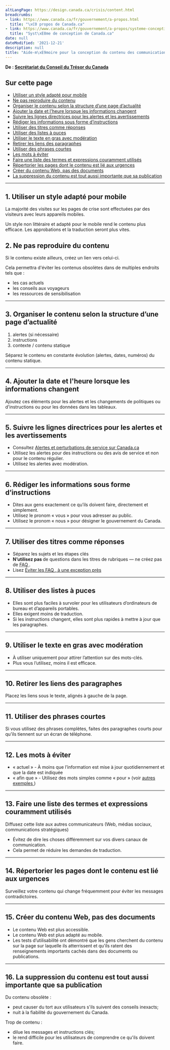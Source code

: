 ```yaml
---
altLangPage: https://design.canada.ca/crisis/content.html
breadcrumbs:
- link: https://www.canada.ca/fr/gouvernement/a-propos.html
  title: "\xC0 propos de Canada.ca"
- link: https://www.canada.ca/fr/gouvernement/a-propos/systeme-conception.html
  title: "Syst\xE8me de conception de Canada.ca"
date: null
dateModified: '2021-12-21'
description: null
title: "Aide-m\xE9moire pour la conception du contenu des communications de crise"
---
```



<p class="gc-byline">
 <strong>
  De :
  <a href="https://www.canada.ca/fr/secretariat-conseil-tresor.html">
   Secrétariat du Conseil du Trésor du Canada
  </a>
 </strong>
</p>

<section>
 <h2>
  Sur cette page
 </h2>
 <ul>
  <li>
   <a href="#0">
    Utiliser un style adapté pour mobile
   </a>
  </li>
  <li>
   <a href="#1">
    Ne pas reproduire du contenu
   </a>
  </li>
  <li>
   <a href="#2">
    Organiser le contenu selon la structure d’une page d’actualité
   </a>
  </li>
  <li>
   <a href="#3">
    Ajouter la date et l'heure lorsque les informations changent
   </a>
  </li>
  <li>
   <a href="#4">
    Suivre les lignes directrices pour les alertes et les avertissements
   </a>
  </li>
  <li>
   <a href="#5">
    Rédiger les informations sous forme d’instructions
   </a>
  </li>
  <li>
   <a href="#6">
    Utiliser des titres comme réponses
   </a>
  </li>
  <li>
   <a href="#7">
    Utiliser des listes à puces
   </a>
  </li>
  <li>
   <a href="#8">
    Utiliser le texte en gras avec modération
   </a>
  </li>
  <li>
   <a href="#9">
    Retirer les liens des paragraphes
   </a>
  </li>
  <li>
   <a href="#10">
    Utiliser des phrases courtes
   </a>
  </li>
  <li>
   <a href="#11">
    Les mots à éviter
   </a>
  </li>
  <li>
   <a href="#12">
    Faire une liste des termes et expressions couramment utilisés
   </a>
  </li>
  <li>
   <a href="#13">
    Répertorier les pages dont le contenu est lié aux urgences
   </a>
  </li>
  <li>
   <a href="#14">
    Créer du contenu Web, pas des documents
   </a>
  </li>
  <li>
   <a href="#15">
    La suppression du contenu est tout aussi importante que sa publication
   </a>
  </li>
 </ul>
</section>

<hr/>

<section>
 <h2 id="0">
  1. Utiliser un style adapté pour mobile
 </h2>
 <p>
  La majorité des visites sur les pages de crise sont effectuées par des visiteurs avec leurs appareils mobiles.
 </p>
 <p>
  Un style non littéraire et adapté pour le mobile rend le contenu plus efficace. Les approbations et la traduction seront plus vites.
 </p>
</section>

<section>
 <h2 id="1">
  2. Ne pas reproduire du contenu
 </h2>
 <p>
  Si le contenu existe ailleurs, créez un lien vers celui-ci.
 </p>
 <p>
  Cela permettra d'éviter les contenus obsolètes dans de multiples endroits tels que :
 </p>
 <ul>
  <li>
   les cas actuels
  </li>
  <li>
   les conseils aux voyageurs
  </li>
  <li>
   les ressources de sensibilisation
  </li>
 </ul>
</section>

<hr/>

<section>
 <h2 id="2">
  3. Organiser le contenu selon la structure d’une page d’actualité
 </h2>
 <ol>
  <li>
   alertes (si nécessaire)
  </li>
  <li>
   instructions
  </li>
  <li>
   contexte / contenu statique
  </li>
 </ol>
 <p>
  Séparez le contenu en constante évolution (alertes, dates, numéros) du contenu statique.
 </p>
</section>

<hr/>

<section>
 <h2 id="3">
  4. Ajouter la date et l'heure lorsque les informations changent
 </h2>
 <p>
  Ajoutez ces éléments pour les alertes et les changements de politiques ou d'instructions ou pour les données dans les tableaux.
 </p>
</section>

<hr/>

<section>
 <h2 id="4">
  5. Suivre les lignes directrices pour les alertes et les avertissements
 </h2>
 <ul>
  <li>
   Consultez
   <a href="./alertes.html">
    Alertes et perturbations de service sur Canada.ca
   </a>
  </li>
  <li>
   Utilisez les alertes pour des instructions ou des avis de service et non pour le contenu régulier.
  </li>
  <li>
   Utilisez les alertes avec modération.
  </li>
 </ul>
</section>

<hr/>

<section>
 <h2 id="5">
  6. Rédiger les informations sous forme d’instructions
 </h2>
 <ul>
  <li>
   Dites aux gens exactement ce qu’ils doivent faire, directement et simplement.
  </li>
  <li>
   Utilisez le pronom « vous » pour vous adresser au public.
  </li>
  <li>
   Utilisez le pronom « nous » pour désigner le gouvernement du Canada.
  </li>
 </ul>
</section>

<hr/>

<section>
 <h2 id="6">
  7. Utiliser des titres comme réponses
 </h2>
 <ul>
  <li>
   Séparez les sujets et les étapes clés
  </li>
  <li>
   <strong>
    N’utilisez pas
   </strong>
   de questions dans les titres de rubriques — ne créez pas de
   <abbr title="foire qux questions">
    FAQ
   </abbr>
   .
  </li>
  <li>
   Lisez
   <a href="https://blogue.canada.ca/2020/05/25/eviter-les-faq.html">
    Éviter les
    <abbr title="foire qux questions">
     FAQ
    </abbr>
    , à une exception près
   </a>
  </li>
 </ul>
</section>

<hr/>

<section>
 <h2 id="7">
  8. Utiliser des listes à puces
 </h2>
 <ul>
  <li>
   Elles sont plus faciles à survoler pour les utilisateurs d’ordinateurs de bureau et d’appareils portables.
  </li>
  <li>
   Elles exigent moins de traduction.
  </li>
  <li>
   Si les instructions changent, elles sont plus rapides à mettre à jour que les paragraphes.
  </li>
 </ul>
</section>

<hr/>

<section>
 <h2 id="8">
  9. Utiliser le texte en gras avec modération
 </h2>
 <ul>
  <li>
   À utiliser uniquement pour attirer l’attention sur des mots-clés.
  </li>
  <li>
   Plus vous l’utilisez, moins il est efficace.
  </li>
 </ul>
</section>

<hr/>

<section>
 <h2 id="9">
  10. Retirer les liens des paragraphes
 </h2>
 <p>
  Placez les liens sous le texte, alignés à gauche de la page.
 </p>
</section>

<hr/>

<section>
 <h2 id="10">
  11. Utiliser des phrases courtes
 </h2>
 <p>
  Si vous utilisez des phrases complètes, faites des paragraphes courts pour qu’ils tiennent sur un écran de téléphone.
 </p>
</section>

<hr/>

<section>
 <h2 id="11">
  12. Les mots à éviter
 </h2>
 <ul>
  <li>
   « actuel » - À moins que l’information est mise à jour quotidiennement et que la date est indiquée
  </li>
  <li>
   « afin que »  - Utilisez des mots simples comme « pour » (voir
   <a href="https://www.canada.ca/fr/secretariat-conseil-tresor/services/communications-gouvernementales/guide-redaction-contenu-canada.html#wp2-2">
    autres exemples
   </a>
   )
  </li>
 </ul>
</section>

<hr/>

<section>
 <h2 id="12">
  13. Faire une liste des termes et expressions couramment utilisés
 </h2>
 <p>
  Diffusez cette liste aux autres communicateurs (Web, médias sociaux, communications stratégiques)
 </p>
 <ul>
  <li>
   Évitez de dire les choses différemment sur vos divers canaux de communication.
  </li>
  <li>
   Cela permet de réduire les demandes de traduction.
  </li>
 </ul>
</section>

<hr/>

<section>
 <h2 id="13">
  14. Répertorier les pages dont le contenu est lié aux urgences
 </h2>
 <p>
  Surveillez votre contenu qui change fréquemment pour éviter les messages contradictoires.
 </p>
</section>

<hr/>

<section>
 <h2 id="14">
  15. Créer du contenu Web, pas des documents
 </h2>
 <ul>
  <li>
   Le contenu Web est plus accessible.
  </li>
  <li>
   Le contenu Web est plus adapté au mobile.
  </li>
  <li>
   Les tests d’utilisabilité ont démontré que les gens cherchent du contenu sur la page sur laquelle ils atterrissent et qu’ils ratent des renseignements importants cachés dans des documents ou publications.
  </li>
 </ul>
</section>

<hr/>

<section>
 <h2 id="15">
  16. La suppression du contenu est tout aussi importante que sa publication
 </h2>
 <p>
  Du contenu obsolète :
 </p>
 <ul>
  <li>
   peut causer du tort aux utilisateurs s'ils suivent des conseils inexacts;
  </li>
  <li>
   nuit à la fiabilité du gouvernement du Canada.
  </li>
 </ul>
 <p>
  Trop de contenu :
 </p>
 <ul>
  <li>
   dilue les messages et instructions clés;
  </li>
  <li>
   le rend difficile pour les utilisateurs de comprendre ce qu'ils doivent faire.
  </li>
 </ul>
</section>


